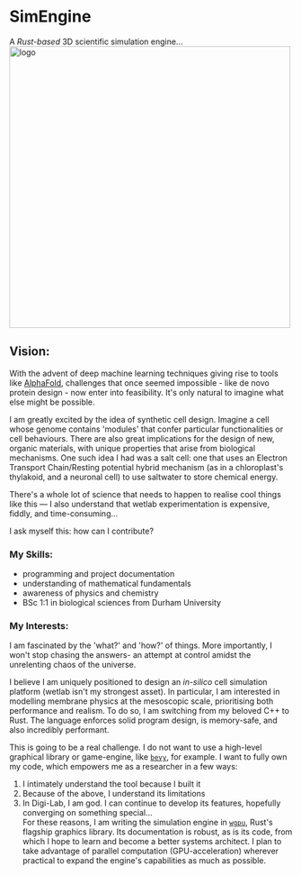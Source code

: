 # SimEngine
A _Rust-based_ 3D scientific simulation engine...  
<img width="500" height="500" alt="logo" src="https://github.com/user-attachments/assets/d6b95cba-d50a-4863-978d-981848007c51" />

## Vision:
With the advent of deep machine learning techniques giving rise to tools like [AlphaFold](https://alphafold.ebi.ac.uk/), challenges that once seemed impossible - like de novo protein design - now enter into feasibility. It's only natural to imagine what else might be possible.  
  
I am greatly excited by the idea of synthetic cell design. Imagine a cell whose genome contains 'modules' that confer particular functionalities or cell behaviours. There are also great implications for the design of new, organic materials, with unique properties that arise from biological mechanisms. One such idea I had was a salt cell: one that uses an Electron Transport Chain/Resting potential hybrid mechanism (as in a chloroplast's thylakoid, and a neuronal cell) to use saltwater to store chemical energy.  
  
There's a whole lot of science that needs to happen to realise cool things like this — I also understand that wetlab experimentation is expensive, fiddly, and time-consuming...  
  
I ask myself this: how can I contribute?  
  
### My Skills:  
- programming and project documentation
- understanding of mathematical fundamentals
- awareness of physics and chemistry
- BSc 1:1 in biological sciences from Durham University

### My Interests:  
I am fascinated by the 'what?' and 'how?' of things. More importantly, I won't stop chasing the answers- an attempt at control amidst the unrelenting chaos of the universe.  
  
I believe I am uniquely positioned to design an _in-silico_ cell simulation platform (wetlab isn't my strongest asset). In particular, I am interested in modelling membrane physics at the mesoscopic scale, prioritising both performance and realism. To do so, I am switching from my beloved C++ to Rust. The language enforces solid program design, is memory-safe, and also incredibly performant.  
  
This is going to be a real challenge. I do not want to use a high-level graphical library or game-engine, like [`bevy`](https://bevy.org/learn/book/getting-started/), for example. I want to fully own my code, which empowers me as a researcher in a few ways:  
1. I intimately understand the tool because I built it
2. Because of the above, I understand its limitations
3. In Digi-Lab, I am god. I can continue to develop its features, hopefully converging on something special...  
For these reasons, I am writing the simulation engine in [`wgpu`](https://docs.rs/wgpu/latest/wgpu/), Rust's flagship graphics library. Its documentation is robust, as is its code, from which I hope to learn and become a better systems architect. I plan to take advantage of parallel computation (GPU-acceleration) wherever practical to expand the engine's capabilities as much as possible.  
